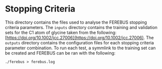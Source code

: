 # Stopping Criteria

This directory contains the files used to analyse the FEREBUS stopping criteria parameters. The `inputs` directory contains the training and validation sets for the C1 atom of glycine taken from the following: [https://doi.org/10.1002/jcc.27006](https://doi.org/10.1002/jcc.27006). The `outputs` directory contains the configuration files for each stopping criteria parameter combination. To run each test, a symmlink to the training set can be created and FEREBUS can be ran with the following:
```
./ferebus > ferebus.log
```
